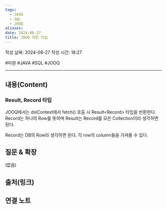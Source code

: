 ```yaml
---
tags:
  - JAVA
  - SQL
  - JOOQ
aliases: 
date: 2024-08-27
title: JOOQ 리턴 타입
---
```

작성 날짜: 2024-08-27
작성 시간: 18:27

#미완 #JAVA #SQL #JOOQ 

----
## 내용(Content)

### Result, Record 타입

JOOQ에서는 dslContext에서 fetch() 호출 시 Result\<Record> 타입을 반환한다. Record는 하나의 Row를 뜻하며 Result는 Record를 모은 Collection이라 생각하면 된다.

Record는 DB의 Row라 생각하면 된다. 각 row의 column들을 가져올 수 있다.


## 질문 & 확장

(없음)

## 출처(링크)


## 연결 노트


